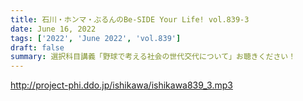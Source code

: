 ```yaml
---
title: 石川・ホンマ・ぶるんのBe-SIDE Your Life! vol.839-3
date: June 16, 2022
tags: ['2022', 'June 2022', 'vol.839']
draft: false
summary: 選択科目講義「野球で考える社会の世代交代について」お聴きください！
---
```


http://project-phi.ddo.jp/ishikawa/ishikawa839_3.mp3